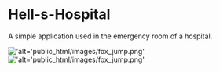 Hell-s-Hospital
===============

A simple application used in the emergency room of a hospital.

!['alt='public_html/images/fox_jump.png'](public_display/hell1.jpg)
!['alt='public_html/images/fox_jump.png'](public_display/hell2.jpg)
